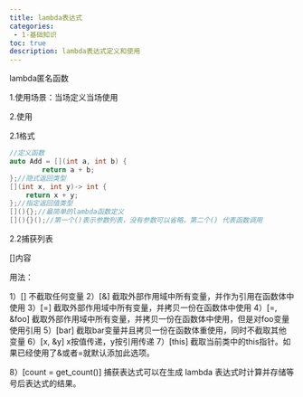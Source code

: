 ```yaml
---
title: lambda表达式
categories: 
 - 1-基础知识
toc: true
description: lambda表达式定义和使用
---
```

lambda匿名函数

1.使用场景：当场定义当场使用

2.使用

2.1格式

```c++
//定义函数
auto Add = [](int a, int b) {
		return a + b;
};//隐式返回类型
[](int x, int y)-> int {
    return x + y;
};//指定返回值类型
[](){};//最简单的lambda函数定义
[](){}();//第一个()表示参数列表，没有参数可以省略，第二个() 代表函数调用
```

2.2捕获列表

[]内容

用法：

1）[] 不截取任何变量
2）[&] 截取外部作用域中所有变量，并作为引用在函数体中使用
3）[=] 截取外部作用域中所有变量，并拷贝一份在函数体中使用
4）[=, &foo] 截取外部作用域中所有变量，并拷贝一份在函数体中使用，但是对foo变量使用引用
5）[bar] 截取bar变量并且拷贝一份在函数体重使用，同时不截取其他变量
6）[x, &y] x按值传递，y按引用传递
7）[this] 截取当前类中的this指针。如果已经使用了&或者=就默认添加此选项。

8）[count = get_count()] 捕获表达式可以在生成 lambda 表达式时计算并存储等号后表达式的结果。
